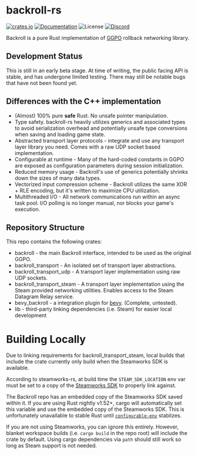 # backroll-rs

[![crates.io](https://img.shields.io/crates/v/backroll.svg)](https://crates.io/crates/backroll)
[![Documentation](https://docs.rs/backroll/badge.svg)](https://docs.rs/backroll)
![License](https://img.shields.io/crates/l/backroll)
[![Discord](https://img.shields.io/discord/151219753434742784.svg?label=&logo=discord&logoColor=ffffff&color=7389D8&labelColor=6A7EC2)](https://discord.gg/VuZhs9V)

Backroll is a pure Rust implementation of [GGPO](https://www.ggpo.net/)
rollback networking library.

## Development Status
This is still in an early beta stage. At time of writing, the public facing API 
is stable, and has undergone limited testing. There may still be notable bugs
that have not been found yet.

## Differences with the C++ implementation

 * (Almost) 100% pure **safe** Rust. No unsafe pointer manipulation.
 * Type safety. backroll-rs heavily utilizes generics and associated types to 
   avoid serialization overhead and potentially unsafe type conversions when 
   saving and loading game state.
 * Abstracted transport layer protocols - integrate and use any transport layer
   library you need. Comes with a raw UDP socket based implementation.
 * Configurable at runtime - Many of the hard-coded constants in GGPO are exposed
   as configuration parameters during session initialization.
 * Reduced memory usage - Backroll's use of generics potentially shrinks down
   the sizes of many data types.
 * Vectorized input compression scheme - Backroll utilizes the same XOR + RLE
   encoding, but it's written to maximize CPU utilization.
 * Multithreaded I/O - All network communications run within an async task pool.
   I/O polling is no longer manual, nor blocks your game's execution.

## Repository Structure
This repo contains the following crates:

 * backroll - the main Backroll interface, intended to be used as the original
   GGPO.
 * backroll\_transport - An isolated set of transport layer abstractions. 
 * backroll\_transport\_udp - A transport layer implementation using raw UDP
   sockets. 
 * backroll\_transport\_steam - A transport layer implementation using the 
   Steam provided networking utilities. Enables access to the Steam Datagram
   Relay service.
 * bevy\_backroll - a integration plugin for [bevy](https://bevyengine.org/).
   (Complete, untested).
 * lib - third-party linking dependencies (i.e. Steam) for easier local 
   development

# Building Locally
Due to linking requirements for backroll\_transport\_steam, local builds that 
include the crate currently only build when the Steamworks SDK is available.

According to steamworks-rs, at build time the `STEAM_SDK_LOCATION` env var must be 
set to a copy of the [Steamworks SDK](https://partner.steamgames.com/doc/sdk) to
properly link against.

The Backroll repo has an embedded copy of the Steamworks SDK saved within it.
If you are using Rust nightly v1.52+, cargo will automatically set this variable
and use the embedded copy of the Steamworks SDK. This is unfortunately unavailable
to stable Rust until [`configurable-env`](https://doc.rust-lang.org/nightly/cargo/reference/unstable.html#configurable-env)
stablizes.

If you are not using Steamworks, you can ignore this entirely. However, blanket
workspace builds (i.e. `cargo build` in the repo root) will include the crate by 
default. Using cargo dependencies via `path` should still work so long as Steam 
support is not needed.